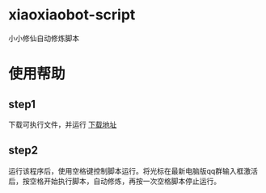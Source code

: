 # xiaoxiaobot-script
小小修仙自动修炼脚本

# 使用帮助

## step1

下载可执行文件，并运行
[下载地址](https://github.com/WwwwwyDev/xiaoxiaobot-script/releases/latest)


## step2
运行该程序后，使用空格键控制脚本运行。将光标在最新电脑版qq群输入框激活后，按空格开始执行脚本，自动修炼，再按一次空格脚本停止运行。
